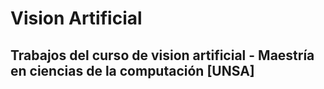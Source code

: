 # Vision Artificial
## Trabajos del curso de vision artificial - Maestría en ciencias de la computación [UNSA]
